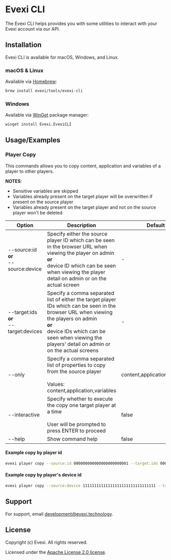 
# Evexi CLI

The Evexi CLI helps provides you with some utilities to interact with your Evexi account via our API.



## Installation

Evexi CLI is available for macOS, Windows, and Linux.

### macOS & Linux

Available via [Homebrew](https://brew.sh/):

```sh
brew install evexi/tools/evexi-cli
```

### Windows

Available via [WinGet](https://github.com/microsoft/winget-cli) package manager:

```sh
winget install Evexi.EvexiCLI
```

## Usage/Examples



### Player Copy

This commands allows you to copy content, application and variables of a player to other players.

**NOTES**:
- Sensitive variables are skipped
- Variables already present on the target player will be overwritten if present on the source player
- Variables already present on the target player and not on the source player won't be deleted


| Option                                     	| Description                                                                                                                                                                                                                                          	| Default                       	| Required 	|
|--------------------------------------------	|------------------------------------------------------------------------------------------------------------------------------------------------------------------------------------------------------------------------------------------------------	|-------------------------------	|----------	|
| --source:id<br>**or**<br>--source:device   	| Specify either the source player ID which can be seen in the browser URL when viewing the player on admin<br>**or**<br>device ID which can be seen when viewing the player detail on admin or on the actual screen                                   	| -                             	| Yes      	|
| --target:ids<br>**or**<br>--target:devices 	| Specify a comma separated list of either the target player IDs which can be seen in the browser URL when viewing the players on admin <br>**or** <br>device IDs which can be seen when viewing the players' detail on admin or on the actual screens 	| -                             	| Yes      	|
| --only                                     	| Specify a comma separated list of properties to copy from the source player<br><br>Values: content,application,variables                                                                                                                             	| content,application,variables 	| No       	|
| --interactive                              	| Specify whether to execute the copy one target player at a time<br><br>User will be prompted to press ENTER to proceed                                                                                                                               	| false                         	| No       	|
| --help                                     	| Show command help                                                                                                                                                                                                                                    	| false                         	| No       	|

#### Example copy by player id

```sh
evexi player copy --source:id 000000000000000000000001 --target:ids 000000000000000000000002,000000000000000000000001
```

#### Example copy by player's device id

```sh
evexi player copy --source:device 11111111111111111111111111111111 --target:devices 22222222222222222222222222222222,33333333333333333333333333333333
```

## Support

For support, email development@evexi.technology.


## License
Copyright (c) Evexi. All rights reserved.

Licensed under the [Apache License 2.0 license](blob/master/LICENSE).